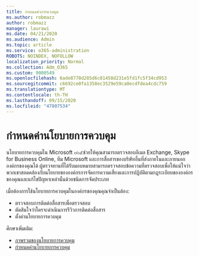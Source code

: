 ```yaml
---
title: กำหนดค่าการควบคุม
ms.author: robmazz
author: robmazz
manager: laurawi
ms.date: 04/21/2020
ms.audience: Admin
ms.topic: article
ms.service: o365-administration
ROBOTS: NOINDEX, NOFOLLOW
localization_priority: Normal
ms.collection: Adm_O365
ms.custom: 9000549
ms.openlocfilehash: 6ade8770d285d6c81458d231e5fd1fc5f34cd953
ms.sourcegitcommit: c6692ce0fa1358ec3529e59ca0ecdfdea4cdc759
ms.translationtype: MT
ms.contentlocale: th-TH
ms.lasthandoff: 09/15/2020
ms.locfileid: "47807534"
---
```

# <a name="configure-supervision-policies"></a>กำหนดค่านโยบายการควบคุม

นโยบายการควบคุมใน Microsoft ๓๖๕ช่วยให้คุณสามารถตรวจสอบอีเมล Exchange, Skype for Business Online, ทีม Microsoft และการสื่อสารของบริษัทอื่นที่ส่งภายในและภายนอกองค์กรของคุณได้ ผู้ตรวจทานที่ได้รับมอบหมายสามารถตรวจสอบข้อความที่ตรวจสอบเพื่อให้แน่ใจว่าพวกเขาสอดคล้องกับนโยบายขององค์กรการจัดการความเสี่ยงและการปฏิบัติตามกฎระเบียบขององค์กรของคุณและแก้ไขปัญหาเหล่านั้นด้วยชนิดการจัดประเภท

เมื่อต้องการใช้นโยบายการควบคุมในองค์กรของคุณคุณจำเป็นต้อง:

- ตรวจสอบการติดต่อสื่อสารเพื่อตรวจสอบ
- ตัดสินใจว่าใครจะดำเนินการรีวิวการติดต่อสื่อสาร
- ตั้งค่านโยบายการควบคุม

ศึกษาเพิ่มเติม:

- [ภาพรวมของนโยบายการควบคุม](https://docs.microsoft.com/microsoft-365/compliance/supervision-policies)
- [กำหนดค่านโยบายการควบคุม](https://docs.microsoft.com/microsoft-365/compliance/configure-supervision-policies)
